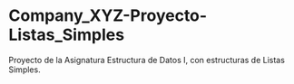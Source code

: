 # Company_XYZ-Proyecto-Listas_Simples
Proyecto de la Asignatura Estructura de Datos I, con estructuras de Listas Simples.
